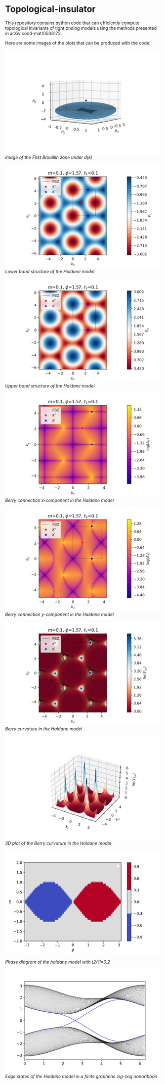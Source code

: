# Topological-insulator

This repository contains python code that can efficiently compute topological invariants of tight bnding models using the methods presented in arXiv:cond-mat/0503172. 

Here are some images of the plots that can be produced with the code:

![Alt text](https://github.com/KoutaDagnino/Topological-insulator/blob/main/Images/QWZ_Winding.jpg?raw=true)
*Image of the First Brouillin zone under d(k)*

![Alt text](https://github.com/KoutaDagnino/Topological-insulator/blob/main/Images/Haldane_dispersionl.jpg?raw=true)
*Lower band structure of the Haldane model*

![Alt text](https://github.com/KoutaDagnino/Topological-insulator/blob/main/Images/Haldane_dispersionu.jpg?raw=true)
*Upper band structure of the Haldane model*

![Alt text](https://github.com/KoutaDagnino/Topological-insulator/blob/main/Images/Berry_connectionx.jpg?raw=true)
*Berry connection x-component in the Haldane model*

![Alt text](https://github.com/KoutaDagnino/Topological-insulator/blob/main/Images/Berry_connectiony.jpg?raw=true)
*Berry connection y-component in the Haldane model*

![Alt text](https://github.com/KoutaDagnino/Topological-insulator/blob/main/Images/Berry_curvature.jpg?raw=true)
*Berry curvature in the Haldane model*

![Alt text](https://github.com/KoutaDagnino/Topological-insulator/blob/main/Images/3DBerry_curvature.jpg?raw=true)
*3D plot of the Berry curvature in the Haldane model*

![Alt text](https://github.com/KoutaDagnino/Topological-insulator/blob/main/Images/Haldane_phase_diagram.jpg?raw=true)

*Phase diagram of the haldane model with t2/t1=0.2*

![Alt text](https://github.com/KoutaDagnino/Topological-insulator/blob/main/Images/Edge_states.jpg?raw=true)
*Edge states of the Haldane model in a finite graphene zig-zag nanoribbon*

